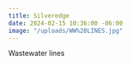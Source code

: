 ```yaml
---
title: Silveredge
date: 2024-02-15 10:36:00 -06:00
image: "/uploads/WW%20LINES.jpg"
---
```


Wastewater lines